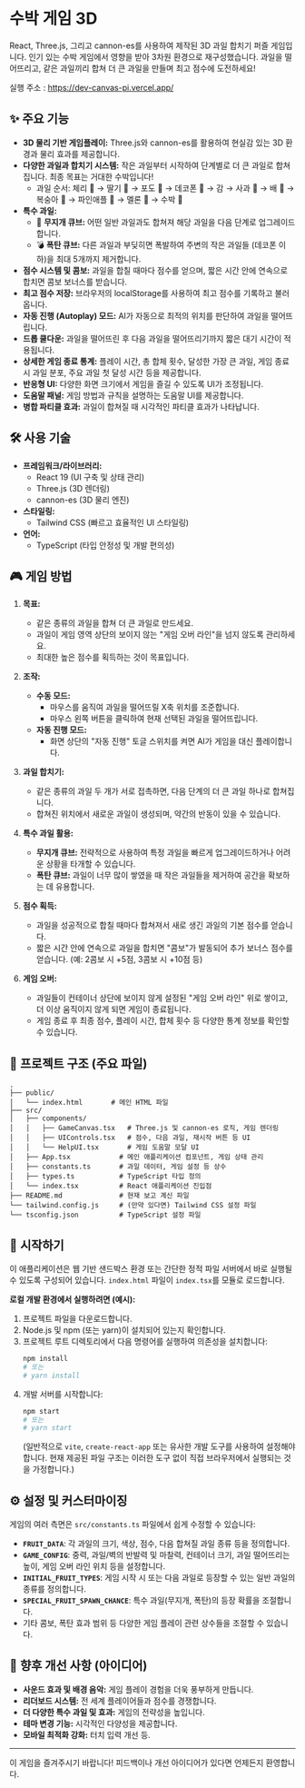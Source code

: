 # 수박 게임 3D

React, Three.js, 그리고 cannon-es를 사용하여 제작된 3D 과일 합치기 퍼즐 게임입니다. 인기 있는 수박 게임에서 영향을 받아 3차원 환경으로 재구성했습니다. 과일을 떨어뜨리고, 같은 과일끼리 합쳐 더 큰 과일을 만들며 최고 점수에 도전하세요!

실행 주소 : https://dev-canvas-pi.vercel.app/

## ✨ 주요 기능

*   **3D 물리 기반 게임플레이:** Three.js와 cannon-es를 활용하여 현실감 있는 3D 환경과 물리 효과를 제공합니다.
*   **다양한 과일과 합치기 시스템:** 작은 과일부터 시작하여 단계별로 더 큰 과일로 합쳐집니다. 최종 목표는 거대한 수박입니다!
    *   과일 순서: 체리 🍒 → 딸기 🍓 → 포도 🍇 → 데코폰 🍊 → 감 → 사과 🍎 → 배 🍐 → 복숭아 🍑 → 파인애플 🍍 → 멜론 🍈 → 수박 🍉
*   **특수 과일:**
    *   🌈 **무지개 큐브:** 어떤 일반 과일과도 합쳐져 해당 과일을 다음 단계로 업그레이드합니다.
    *   💣 **폭탄 큐브:** 다른 과일과 부딪히면 폭발하여 주변의 작은 과일들 (데코폰 이하)을 최대 5개까지 제거합니다.
*   **점수 시스템 및 콤보:** 과일을 합칠 때마다 점수를 얻으며, 짧은 시간 안에 연속으로 합치면 콤보 보너스를 받습니다.
*   **최고 점수 저장:** 브라우저의 localStorage를 사용하여 최고 점수를 기록하고 불러옵니다.
*   **자동 진행 (Autoplay) 모드:** AI가 자동으로 최적의 위치를 판단하여 과일을 떨어뜨립니다.
*   **드롭 쿨다운:** 과일을 떨어뜨린 후 다음 과일을 떨어뜨리기까지 짧은 대기 시간이 적용됩니다.
*   **상세한 게임 종료 통계:** 플레이 시간, 총 합체 횟수, 달성한 가장 큰 과일, 게임 종료 시 과일 분포, 주요 과일 첫 달성 시간 등을 제공합니다.
*   **반응형 UI:** 다양한 화면 크기에서 게임을 즐길 수 있도록 UI가 조정됩니다.
*   **도움말 패널:** 게임 방법과 규칙을 설명하는 도움말 UI를 제공합니다.
*   **병합 파티클 효과:** 과일이 합쳐질 때 시각적인 파티클 효과가 나타납니다.

## 🛠️ 사용 기술

*   **프레임워크/라이브러리:**
    *   React 19 (UI 구축 및 상태 관리)
    *   Three.js (3D 렌더링)
    *   cannon-es (3D 물리 엔진)
*   **스타일링:**
    *   Tailwind CSS (빠르고 효율적인 UI 스타일링)
*   **언어:**
    *   TypeScript (타입 안정성 및 개발 편의성)

## 🎮 게임 방법

1.  **목표:**
    *   같은 종류의 과일을 합쳐 더 큰 과일로 만드세요.
    *   과일이 게임 영역 상단의 보이지 않는 "게임 오버 라인"을 넘지 않도록 관리하세요.
    *   최대한 높은 점수를 획득하는 것이 목표입니다.

2.  **조작:**
    *   **수동 모드:**
        *   마우스를 움직여 과일을 떨어뜨릴 X축 위치를 조준합니다.
        *   마우스 왼쪽 버튼을 클릭하여 현재 선택된 과일을 떨어뜨립니다.
    *   **자동 진행 모드:**
        *   화면 상단의 "자동 진행" 토글 스위치를 켜면 AI가 게임을 대신 플레이합니다.

3.  **과일 합치기:**
    *   같은 종류의 과일 두 개가 서로 접촉하면, 다음 단계의 더 큰 과일 하나로 합쳐집니다.
    *   합쳐진 위치에서 새로운 과일이 생성되며, 약간의 반동이 있을 수 있습니다.

4.  **특수 과일 활용:**
    *   **무지개 큐브:** 전략적으로 사용하여 특정 과일을 빠르게 업그레이드하거나 어려운 상황을 타개할 수 있습니다.
    *   **폭탄 큐브:** 과일이 너무 많이 쌓였을 때 작은 과일들을 제거하여 공간을 확보하는 데 유용합니다.

5.  **점수 획득:**
    *   과일을 성공적으로 합칠 때마다 합쳐져서 새로 생긴 과일의 기본 점수를 얻습니다.
    *   짧은 시간 안에 연속으로 과일을 합치면 "콤보"가 발동되어 추가 보너스 점수를 얻습니다. (예: 2콤보 시 +5점, 3콤보 시 +10점 등)

6.  **게임 오버:**
    *   과일들이 컨테이너 상단에 보이지 않게 설정된 "게임 오버 라인" 위로 쌓이고, 더 이상 움직이지 않게 되면 게임이 종료됩니다.
    *   게임 종료 후 최종 점수, 플레이 시간, 합체 횟수 등 다양한 통계 정보를 확인할 수 있습니다.

## 📁 프로젝트 구조 (주요 파일)

```
.
├── public/
│   └── index.html       # 메인 HTML 파일
├── src/
│   ├── components/
│   │   ├── GameCanvas.tsx   # Three.js 및 cannon-es 로직, 게임 렌더링
│   │   ├── UIControls.tsx   # 점수, 다음 과일, 재시작 버튼 등 UI
│   │   └── HelpUI.tsx       # 게임 도움말 모달 UI
│   ├── App.tsx            # 메인 애플리케이션 컴포넌트, 게임 상태 관리
│   ├── constants.ts       # 과일 데이터, 게임 설정 등 상수
│   ├── types.ts           # TypeScript 타입 정의
│   └── index.tsx          # React 애플리케이션 진입점
├── README.md              # 현재 보고 계신 파일
└── tailwind.config.js     # (만약 있다면) Tailwind CSS 설정 파일
└── tsconfig.json          # TypeScript 설정 파일
```

## 🚀 시작하기

이 애플리케이션은 웹 기반 샌드박스 환경 또는 간단한 정적 파일 서버에서 바로 실행될 수 있도록 구성되어 있습니다. `index.html` 파일이 `index.tsx`를 모듈로 로드합니다.

**로컬 개발 환경에서 실행하려면 (예시):**

1.  프로젝트 파일을 다운로드합니다.
2.  Node.js 및 npm (또는 yarn)이 설치되어 있는지 확인합니다.
3.  프로젝트 루트 디렉토리에서 다음 명령어를 실행하여 의존성을 설치합니다:
    ```bash
    npm install
    # 또는
    # yarn install
    ```
4.  개발 서버를 시작합니다:
    ```bash
    npm start
    # 또는
    # yarn start
    ```
    (일반적으로 `vite`, `create-react-app` 또는 유사한 개발 도구를 사용하여 설정해야 합니다. 현재 제공된 파일 구조는 이러한 도구 없이 직접 브라우저에서 실행되는 것을 가정합니다.)

## ⚙️ 설정 및 커스터마이징

게임의 여러 측면은 `src/constants.ts` 파일에서 쉽게 수정할 수 있습니다:

*   **`FRUIT_DATA`**: 각 과일의 크기, 색상, 점수, 다음 합쳐질 과일 종류 등을 정의합니다.
*   **`GAME_CONFIG`**: 중력, 과일/벽의 반발력 및 마찰력, 컨테이너 크기, 과일 떨어뜨리는 높이, 게임 오버 라인 위치 등을 설정합니다.
*   **`INITIAL_FRUIT_TYPES`**: 게임 시작 시 또는 다음 과일로 등장할 수 있는 일반 과일의 종류를 정의합니다.
*   **`SPECIAL_FRUIT_SPAWN_CHANCE`**: 특수 과일(무지개, 폭탄)의 등장 확률을 조절합니다.
*   기타 콤보, 폭탄 효과 범위 등 다양한 게임 플레이 관련 상수들을 조절할 수 있습니다.

## 🔮 향후 개선 사항 (아이디어)

*   **사운드 효과 및 배경 음악:** 게임 플레이 경험을 더욱 풍부하게 만듭니다.
*   **리더보드 시스템:** 전 세계 플레이어들과 점수를 경쟁합니다.
*   **더 다양한 특수 과일 및 효과:** 게임의 전략성을 높입니다.
*   **테마 변경 기능:** 시각적인 다양성을 제공합니다.
*   **모바일 최적화 강화:** 터치 입력 개선 등.

---

이 게임을 즐겨주시기 바랍니다! 피드백이나 개선 아이디어가 있다면 언제든지 환영합니다.
